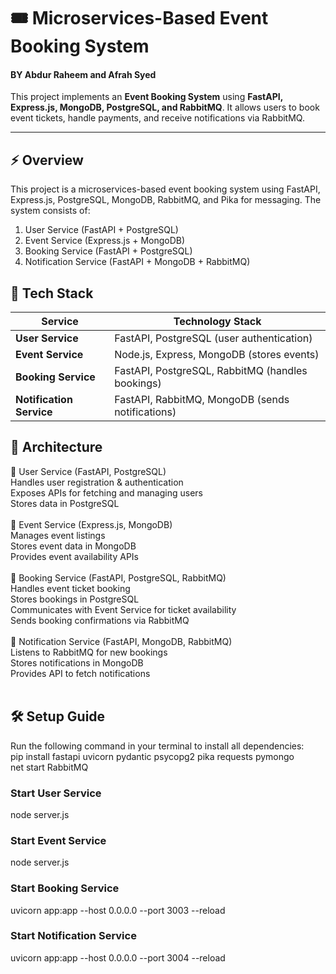 # 🎟️ Microservices-Based Event Booking System
#### BY Abdur Raheem and Afrah Syed
This project implements an **Event Booking System** using **FastAPI, Express.js, MongoDB, PostgreSQL, and RabbitMQ**. It allows users to book event tickets, handle payments, and receive notifications via RabbitMQ.

---

## ⚡ **Overview**
This project is a microservices-based event booking system using FastAPI, Express.js, PostgreSQL, MongoDB, RabbitMQ, and Pika for messaging. The system consists of:<br>
1. User Service (FastAPI + PostgreSQL)<br>
2. Event Service (Express.js + MongoDB)<br>
3. Booking Service (FastAPI + PostgreSQL)<br>
4. Notification Service (FastAPI + MongoDB + RabbitMQ)<br>

## 🚀 **Tech Stack**
| Service         | Technology Stack                          |
|----------------|----------------------------------|
| **User Service**  | FastAPI, PostgreSQL (user authentication) |
| **Event Service**  | Node.js, Express, MongoDB (stores events) |
| **Booking Service** | FastAPI, PostgreSQL, RabbitMQ (handles bookings) |
| **Notification Service** | FastAPI, RabbitMQ, MongoDB (sends notifications) |

## 📂 **Architecture**
🔹 User Service (FastAPI, PostgreSQL)<br>
Handles user registration & authentication<br>
Exposes APIs for fetching and managing users<br>
Stores data in PostgreSQL<br>
<br>
🔹 Event Service (Express.js, MongoDB)<br>
Manages event listings<br>
Stores event data in MongoDB<br>
Provides event availability APIs<br>
<br>
🔹 Booking Service (FastAPI, PostgreSQL, RabbitMQ)<br>
Handles event ticket booking<br>
Stores bookings in PostgreSQL<br>
Communicates with Event Service for ticket availability<br>
Sends booking confirmations via RabbitMQ<br>
<br>
🔹 Notification Service (FastAPI, MongoDB, RabbitMQ)<br>
Listens to RabbitMQ for new bookings<br>
Stores notifications in MongoDB<br>
Provides API to fetch notifications<br>
<br>


## 🛠 **Setup Guide**
Run the following command in your terminal to install all dependencies:<br>
pip install fastapi uvicorn pydantic psycopg2 pika requests pymongo<br>
net start RabbitMQ  

### Start User Service
node server.js

### Start Event Service
node server.js

### Start Booking Service
uvicorn app:app --host 0.0.0.0 --port 3003 --reload

### Start Notification Service
uvicorn app:app --host 0.0.0.0 --port 3004 --reload

